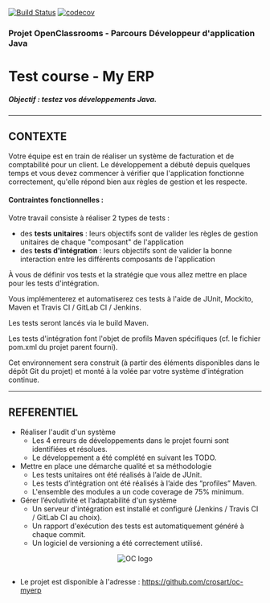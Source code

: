 [![Build Status](https://travis-ci.org/crosart/oc-myerp.svg?branch=master)](https://travis-ci.org/crosart/oc-myerp)
[![codecov](https://codecov.io/gh/crosart/oc-myerp/branch/master/graph/badge.svg)](https://codecov.io/gh/crosart/oc-myerp)

### Projet OpenClassrooms - Parcours Développeur d'application Java
# Test course - My ERP


##### Objectif : testez vos développements Java.

<hr>

## CONTEXTE
Votre équipe est en train de réaliser un système de facturation et de comptabilité pour un client. Le développement a débuté depuis quelques temps et vous devez commencer à vérifier que l'application fonctionne correctement, qu'elle répond bien aux règles de gestion et les respecte.

#### Contraintes fonctionnelles :
Votre travail consiste à réaliser 2 types de tests :
- des **tests unitaires** : leurs objectifs sont de valider les règles de gestion unitaires de chaque "composant" de l'application
- des **tests d'intégration** : leurs objectifs sont de valider la bonne interaction entre les différents composants de l'application

À vous de définir vos tests et la stratégie que vous allez mettre en place pour les tests d'intégration.

Vous implémenterez et automatiserez ces tests à l'aide de JUnit, Mockito, Maven et Travis CI / GitLab CI / Jenkins.

Les tests seront lancés via le build Maven.

Les tests d'intégration font l'objet de profils Maven spécifiques (cf. le fichier pom.xml du projet parent fourni).

Cet environnement sera construit (à partir des éléments disponibles dans le dépôt Git du projet) et monté à la volée par votre système d'intégration continue.

<hr>

## REFERENTIEL
- Réaliser l'audit d'un système
    - Les 4 erreurs de développements dans le projet fourni sont identifiées et résolues.
    - Le développement a été complété en suivant les TODO.
- Mettre en place une démarche qualité et sa méthodologie
    - Les tests unitaires ont été réalisés à l’aide de JUnit.
    - Les tests d’intégration ont été réalisés à l’aide des “profiles” Maven.
    - L'ensemble des modules a un code coverage de 75% minimum.
- Gérer l’évolutivité et l’adaptabilité d'un système
    - Un serveur d'intégration est installé et configuré (Jenkins / Travis CI / GitLab CI au choix).
    - Un rapport d'exécution des tests est automatiquement généré à chaque commit.
    - Un logiciel de versioning a été correctement utilisé.
    
<p align="center">
<img src="https://upload.wikimedia.org/wikipedia/fr/0/0d/Logo_OpenClassrooms.png" alt="OC logo">
</p>

##
- Le projet est disponible à l'adresse : https://github.com/crosart/oc-myerp